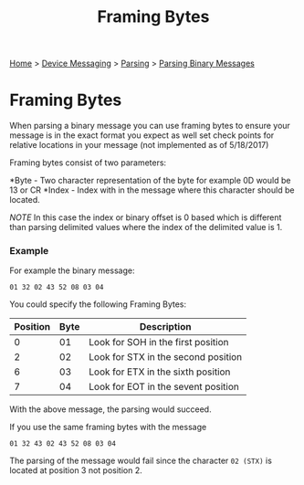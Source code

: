 ﻿---
title: Framing Bytes
keywords: parsers, messaging, binary, hex

created: 20170927
updated: 20170927
createdby: Kevin D. Wolf
updatedby: Kevin D. Wolf
---
[Home](../../Index.md) > [Device Messaging](../Index.md) > [Parsing](Index.md) > [Parsing Binary Messages](ParsingBinaryMessages.md)

# Framing Bytes

When parsing a binary message you can use framing bytes to ensure your message is in the exact format you expect as well set check points for relative locations in your message (not implemented as of 5/18/2017)

Framing bytes consist of two parameters:

*Byte - Two character representation of the byte for example 0D would be 13 or CR
*Index - Index with in the message where this character should be located.

*NOTE* In this case the index or binary offset is 0 based which is different than parsing delimited values where the index of the delimited value is 1.

### Example
For example the binary message:

`01 32 02 43 52 08 03 04`

You could specify the following Framing Bytes:

| Position | Byte | Description |
|-----|-----|-----|
|  0  | 01 | Look for SOH in the first position |
|  2  | 02 | Look for STX in the second position |
|  6  | 03 | Look for ETX in the sixth position |
|  7  | 04 | Look for EOT in the sevent position |

With the above message, the parsing would succeed.

If you use the same framing bytes with the message

`01 32 43 02 43 52 08 03 04`

The parsing of the message would fail since the character `02 (STX)` is located at position 3 not position 2.